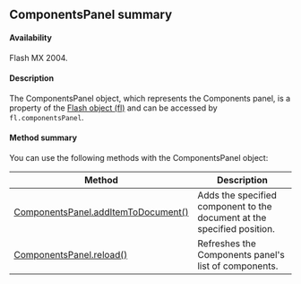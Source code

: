 ## ComponentsPanel summary

#### Availability

Flash MX 2004.

#### Description

The ComponentsPanel object, which represents the Components panel, is a property of the [Flash object (fl)](../Flash_object/Flash_summary.md) and can be accessed by `fl.componentsPanel`.

#### Method summary

You can use the following methods with the ComponentsPanel object:

| **Method** | **Description** |
| --- | --- |
| [ComponentsPanel.addItemToDocument()](../ComponentsPanel_object/ComponentsPanel.md) | Adds the specified component to the document at the specified position. |
| [ComponentsPanel.reload()](../ComponentsPanel_object/ComponentsPanel1.md) | Refreshes the Components panel's list of components. |
